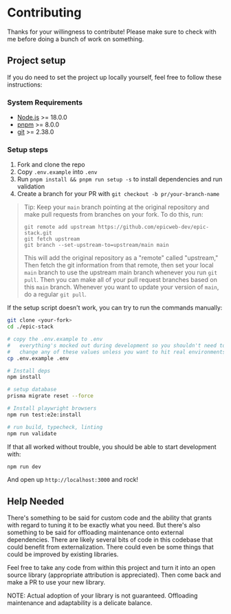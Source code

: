 # Contributing

Thanks for your willingness to contribute! Please make sure to check with me
before doing a bunch of work on something.

## Project setup

If you do need to set the project up locally yourself, feel free to follow these
instructions:

### System Requirements

-   [Node.js](https://nodejs.org/) >= 18.0.0
-   [pnpm](https://pnpm.io/) >= 8.0.0
-   [git](https://git-scm.com/) >= 2.38.0

### Setup steps

1.  Fork and clone the repo
2.  Copy `.env.example` into `.env`
3.  Run `pnpm install && pnpm run setup -s` to install dependencies and run
    validation
4.  Create a branch for your PR with `git checkout -b pr/your-branch-name`

> Tip: Keep your `main` branch pointing at the original repository and make pull
> requests from branches on your fork. To do this, run:
>
> ```
> git remote add upstream https://github.com/epicweb-dev/epic-stack.git
> git fetch upstream
> git branch --set-upstream-to=upstream/main main
> ```
>
> This will add the original repository as a "remote" called "upstream," Then
> fetch the git information from that remote, then set your local `main` branch
> to use the upstream main branch whenever you run `git pull`. Then you can make
> all of your pull request branches based on this `main` branch. Whenever you
> want to update your version of `main`, do a regular `git pull`.

If the setup script doesn't work, you can try to run the commands manually:

```sh
git clone <your-fork>
cd ./epic-stack

# copy the .env.example to .env
#   everything's mocked out during development so you shouldn't need to
#   change any of these values unless you want to hit real environments.
cp .env.example .env

# Install deps
npm install

# setup database
prisma migrate reset --force

# Install playwright browsers
npm run test:e2e:install

# run build, typecheck, linting
npm run validate
```

If that all worked without trouble, you should be able to start development
with:

```sh
npm run dev
```

And open up `http://localhost:3000` and rock!

## Help Needed

There's something to be said for custom code and the ability that grants with
regard to tuning it to be exactly what you need. But there's also something to
be said for offloading maintenance onto external dependencies. There are likely
several bits of code in this codebase that could benefit from externalization.
There could even be some things that could be improved by existing libraries.

Feel free to take any code from within this project and turn it into an open
source library (appropriate attribution is appreciated). Then come back and make
a PR to use your new library.

NOTE: Actual adoption of your library is not guaranteed. Offloading maintenance
and adaptability is a delicate balance.
